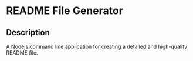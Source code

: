 # README File Generator

## Description

A Nodejs command line application for creating a
detailed and high-quality README file.
  